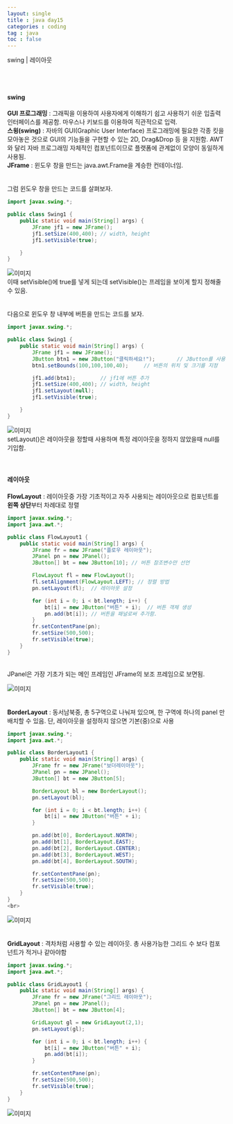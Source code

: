 ```yaml
---
layout: single
title : java day15
categories : coding
tag : java
toc : false
---
```


swing | 레이아웃

<br>
<br>

#### swing

**GUI 프로그래밍** : 그래픽을 이용하여 사용자에게 이해하기 쉽고 사용하기 쉬운 입출력 인터페이스를 제공함. 마우스나 키보드를 이용하여 직관적으로 입력.
<br>
**스윙(swing)** : 자바의 GUI(Graphic User Interface) 프로그래밍에 필요한 각종 킷을 모아놓은 것으로 GUI의 기능들을 구현할 수 있는 2D, Drag&Drop 등 을 지원함. AWT 와 달리 자바 프로그래밍 자체적인 컴포넌트이므로 플랫폼에 관계없이 모양이 동일하게 사용됨.
<br>
**JFrame** : 윈도우 창을 만드는  java.awt.Frame을 계승한 컨테이너임.
<br>
<br>
<br>
그럼 윈도우 창을 만드는 코드를 살펴보자.
<br>
```java
import javax.swing.*;

public class Swing1 {
    public static void main(String[] args) {
        JFrame jf1 = new JFrame();
        jf1.setSize(400,400); // width, height
        jf1.setVisible(true);

    }
}
```

![이미지](https://github.com/YUNCHANYEONG/YUNCHANYEONG.github.io/blob/master/assets/images/coding_img/swing1.JPG?raw=true)
<br>
이때 setVisible()에 true를 넣게 되는데 setVisible()는 프레임을 보이게 할지 정해줄 수 있음.
<br>
<br>
<br>
다음으로 윈도우 창 내부에 버튼을 만드는 코드를 보자.
<br>
```java
import javax.swing.*;

public class Swing1 {
    public static void main(String[] args) {
        JFrame jf1 = new JFrame();
        JButton btn1 = new JButton("클릭하세요!");       // JButton를 사용하여 버튼을 생성할 수 있음.
        btn1.setBounds(100,100,100,40);     // 버튼의 위치 및 크기를 지정

        jf1.add(btn1);        // jf1에 버튼 추가
        jf1.setSize(400,400); // width, height
        jf1.setLayout(null);
        jf1.setVisible(true);

    }
}
```

![이미지](https://github.com/YUNCHANYEONG/YUNCHANYEONG.github.io/blob/master/assets/images/coding_img/swing2.JPG?raw=true)
<br>
setLayout()은 레이아웃을 정할때 사용하며 특정 레이아웃을 정하지 않았을때 null를 기입함.
<br>
<br>
<br>
#### 레이아웃

**FlowLayout** : 레이아웃중 가장 기초적이고 자주 사용되는 레이아웃으로 컴포넌트를 **왼쪽 상단**부터 차례대로 정렬
<br>
```java
import javax.swing.*;
import java.awt.*;

public class FlowLayout1 {
    public static void main(String[] args) {
        JFrame fr = new JFrame("플로우 레이아웃");
        JPanel pn = new JPanel();
        JButton[] bt = new JButton[10]; // 버튼 참조변수만 선언

        FlowLayout fl = new FlowLayout();
        fl.setAlignment(FlowLayout.LEFT); // 정렬 방법
        pn.setLayout(fl);  // 레이아웃 설정

        for (int i = 0; i < bt.length; i++) {
            bt[i] = new JButton("버튼" + i);  // 버튼 객체 생성
            pn.add(bt[i]); // 버튼을 패널로써 추가함.
        }
        fr.setContentPane(pn);
        fr.setSize(500,500);
        fr.setVisible(true);
    }
}

```
<br>
JPanel은 가장 기초가 되는 메인 프레임인 JFrame의 보조 프레임으로 보면됨. 

![이미지](https://github.com/YUNCHANYEONG/YUNCHANYEONG.github.io/blob/master/assets/images/coding_img/swing3.JPG?raw=true)
<br>
<br>
<br>
**BorderLayout** : 동서남북중, 총 5구역으로 나눠져 있으며, 한 구역에 하나의 panel 만 배치할 수 있음. 단, 레이아웃을 설정하지 않으면 기본(중)으로 사용
<br>
```java
import javax.swing.*;
import java.awt.*;

public class BorderLayout1 {
    public static void main(String[] args) {
        JFrame fr = new JFrame("보더레이아웃");
        JPanel pn = new JPanel();
        JButton[] bt = new JButton[5];

        BorderLayout bl = new BorderLayout();
        pn.setLayout(bl);

        for (int i = 0; i < bt.length; i++) {
            bt[i] = new JButton("버튼" + i);
        }

        pn.add(bt[0], BorderLayout.NORTH);
        pn.add(bt[1], BorderLayout.EAST);
        pn.add(bt[2], BorderLayout.CENTER);
        pn.add(bt[3], BorderLayout.WEST);
        pn.add(bt[4], BorderLayout.SOUTH);

        fr.setContentPane(pn);
        fr.setSize(500,500);
        fr.setVisible(true);
    }
}
<br>
```

![이미지](https://github.com/YUNCHANYEONG/YUNCHANYEONG.github.io/blob/master/assets/images/coding_img/swing4.JPG?raw=true)
<br>
<br>
<br>
**GridLayout** : 격차처럼 사용할 수 있는 레이아웃.  총 사용가능한 그리드 수 보다 컴포넌트가 적거나 같아야함
<br>
```java
import javax.swing.*;
import java.awt.*;

public class GridLayout1 {
    public static void main(String[] args) {
        JFrame fr = new JFrame("그리드 레이아웃");
        JPanel pn = new JPanel();
        JButton[] bt = new JButton[4];

        GridLayout gl = new GridLayout(2,1);
        pn.setLayout(gl);

        for (int i = 0; i < bt.length; i++) {
            bt[i] = new JButton("버튼" + i);
            pn.add(bt[i]);
        }

        fr.setContentPane(pn);
        fr.setSize(500,500);
        fr.setVisible(true);
    }
}
```

![이미지](https://github.com/YUNCHANYEONG/YUNCHANYEONG.github.io/blob/master/assets/images/coding_img/swing5.JPG?raw=true)
<br>
<br>
